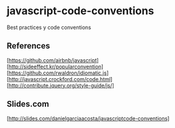 javascript-code-conventions
===========================
Best practices y code conventions

## References
[https://github.com/airbnb/javascript]
[http://sideeffect.kr/popularconvention]
[https://github.com/rwaldron/idiomatic.js]
[http://javascript.crockford.com/code.html]
[http://contribute.jquery.org/style-guide/js/]

## Slides.com
[http://slides.com/danielgarciaacosta/javascriptcode-conventions]